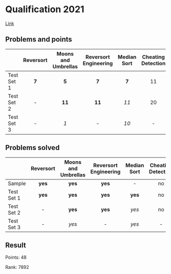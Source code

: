# Qualification 2021

[Link](https://codingcompetitions.withgoogle.com/codejam/round/000000000043580a)

## Problems and points 

|            | Reversort | Moons and Umbrellas | Reversort Engineering | Median Sort | Cheating Detection |
|------------|:---------:|:-------------------:|:---------------------:|:-----------:|:------------------:|
| Test Set 1 |   **7**   |        **5**        |         **7**         |    **7**    |         11         |
| Test Set 2 |     -     |       **11**        |        **11**         |    _11_     |         20         |
| Test Set 3 |     -     |         _1_         |           -           |    _10_     |         -          |

## Problems solved 

|            | Reversort | Moons and Umbrellas | Reversort Engineering | Median Sort | Cheating Detection |
|------------|:---------:|:-------------------:|:---------------------:|:-----------:|:------------------:|
| Sample     |  **yes**  |       **yes**       |        **yes**        |      -      |         no         |
| Test Set 1 |  **yes**  |       **yes**       |        **yes**        |   **yes**   |         no         |
| Test Set 2 |     -     |       **yes**       |        **yes**        |    _yes_    |         no         |
| Test Set 3 |     -     |        _yes_        |           -           |    _yes_    |         -          |

## Result

Points: 48

Rank: 7892
